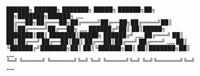 
██████╗ ██████╗ ███████╗ █████╗  ██████╗██╗  ██╗███████╗██████╗ ␣␣
██╔══██╗██╔═══██╗██╔════╝██╔══██╗██╔════╝██║  ██║██╔════╝██╔══██╗ ␣␣
██████╔╝██║   ██║█████╗  ███████║██║     ███████║█████╗  ██████╔╝ ␣␣
██╔═══╝ ██║   ██║██╔══╝  ██╔══██║██║     ██╔══██║██╔══╝  ██╔═══╝ ␣␣
██║     ╚██████╔╝███████╗██║  ██║╚██████╗██║  ██║███████╗██║ ␣␣     
╚═╝      ╚═════╝ ╚══════╝╚═╝  ╚═╝ ╚═════╝╚═╝  ╚═╝╚══════╝╚═╝ ␣␣    
